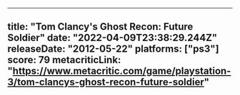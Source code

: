 
---
title: "Tom Clancy's Ghost Recon: Future Soldier"
date: "2022-04-09T23:38:29.244Z"
releaseDate: "2012-05-22"
platforms: ["ps3"]
score: 79
metacriticLink: "https://www.metacritic.com/game/playstation-3/tom-clancys-ghost-recon-future-soldier"
---
